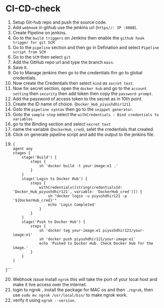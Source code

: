 # CI-CD-check
1. Setup Git-hub repo and push the source code.
2. Add ```webhook``` in github use the jenkins url (```https//: IP :8080```).
3. Create Pipeline on jenkins.
4. Go to the ```build triggers``` on Jenkins then enable the ```github hook trigger for git SCM```
5. Go to the ```pipeline``` section and then go in Defination and select ```Pipeline script from SCM```
6. Go to the ```SCM``` then select ```git```
7. Add the GitHub repo url  and type the branch ```main```.
8. Save it.
9. Go to Manage jenkins then go to the credentials thn go to global credentials.
10. Now create the Credentials then select ```kind``` as ```secret text```.
11. Now for secret section, open the ```docker hub``` and go to the ```account setting``` then ```security``` then add token then copy the ```password prompt```.
12. Add the password of access token to the secret as in 10th point.
13. Create the ID name of choice. (```Docker_Hub_piyushdhir121```).
14. Goto the ```pipeline syntax``` then go to the ```snippet generator```.
15. Goto the ```sample step``` select the ```withCredentials : Bind credentials to variables```
16. go to the Binding section and select ```secret text```
17. name the variable (```DockerHub_cred```), selet the credentials that created.
18. Click on generate pipeline script and add the output to the jenkins file.
19. ```pipeline
    {
    agent any    
    stages {
        stage('Build') {
            steps {
                sh 'docker build -t your-image:e1 .'
            }
        }
        stage('Login to Docker Hub') {
            steps {
                withCredentials([string(credentialsId: 'Docker_Hub_piyushdhir121', variable: 'DockerHub_cred')]) {
                    sh "docker login -u piyushdhir121 -p '${DockerHub_cred}'"
                    echo 'Login Completed'
                }
            }
        }
        stage('Push to Docker Hub') {
            steps {
                sh 'docker tag your-image:e1 piyushdhir121/your-image:e1'
                sh 'docker push piyushdhir121/your-image:e1'
                echo 'Pushed to Docker Hub. Check Docker Hub for the image.'
            }
        }
    }
}```

20. Webhook issue install ```ngrok``` this will take the port of your local host and make it live access over the internet.
21. login to ngrok , install the package for MAC os and then ```./ngrok```, then use ```sudo mv ngrok /usr/local/bin/``` to make ngrok work.
22. verify it using ```ngrok --version```.




